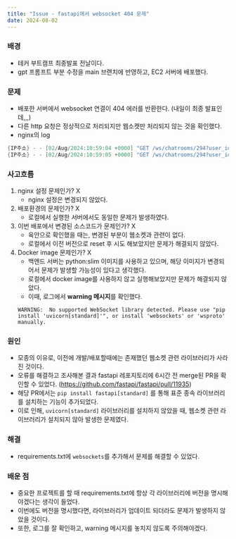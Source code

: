 ```yaml
---
title: "Issue - fastapi에서 websocket 404 문제"
date: 2024-08-02
---
```


### 배경
- 테커 부트캠프 최종발표 전날이다.
- gpt 프롬프트 부분 수정을 main 브랜치에 반영하고, EC2 서버에 배포했다.

### 문제
- 배포한 서버에서 websocket 연결이 404 에러를 반환한다. (내일이 최종 발표인데,,,)
- 다른 http 요청은 정상적으로 처리되지만 웹소켓만 처리되지 않는 것을 확인했다.
- nginx의 log
```c
{IP주소} - - [02/Aug/2024:10:59:04 +0000] "GET /ws/chatrooms/294?user_id=296 HTTP/1.1" 404 22 "-" "Mozilla/5.0 (Macintosh; Intel Mac OS X 10_15_7) AppleWebKit/605.1.15 (KHTML, like Gecko) Version/17.5 Safari/605.1.15"
{IP주소} - - [02/Aug/2024:10:59:05 +0000] "GET /ws/chatrooms/294?user_id=296 HTTP/1.1" 404 22 "-" "Mozilla/5.0 (Macintosh; Intel Mac OS X 10_15_7) AppleWebKit/605.1.15 (KHTML, like Gecko) Version/17.5 Safari/605.1.15"
```

### 사고흐름
1. nginx 설정 문제인가? X
   - nginx 설정은 변경되지 않았다.
2. 배포환경의 문제인가? X
   - 로컬에서 실행한 서버에서도 동일한 문제가 발생하였다.
3. 이번 배포에서 변경된 소스코드가 문제인가? X
   - 육안으로 확인했을 때는, 변경된 부분이 웹소켓과 관련이 없다.
   - 로컬에서 이전 버전으로 reset 후 시도 해보았지만 문제가 해결되지 않았다.
4. Docker image 문제인가? X
   - 백엔드 서버는 python:slim 이미지를 사용하고 있으며, 해당 이미지가 변경되어서 문제가 발생할 가능성이 있다고 생각했다.
   - 로컬에서 docker image를 사용하지 않고 실행해보았지만 문제가 해결되지 않았다.
   - 이때, 로그에서 **warning 메시지**를 확인했다.
    ```
    WARNING:  No supported WebSocket library detected. Please use "pip install 'uvicorn[standard]'", or install 'websockets' or 'wsproto' manually.
    ```

### 원인
- 모종의 이유로, 이전에 개발/배포할때에는 존재했던 웹소켓 관련 라이브러리가 사라진 것이다.
- 오류를 해결하고 조사해본 결과 fastapi 레포지토리에 6시간 전 merge된 PR을 확인할 수 있었다. (https://github.com/fastapi/fastapi/pull/11935)
- 해당 PR에서는 `pip install fastapi[standard]` 를 통해 표준 종속 라이브러리를 설치하는 기능이 추가되었다.
- 이로 인해, `uvicorn[standard]` 라이브러리를 설치하지 않았을 때, 웹소켓 관련 라이브러리가 설치되지 않아 발생한 문제였다.


### 해결
- requirements.txt에 `websockets`를 추가해서 문제를 해결할 수 있었다.

### 배운 점
- 중요한 프로젝트를 할 때 requirements.txt에 항상 각 라이브러리에 버전을 명시해야겠다는 생각이 들었다.
- 이번에도 버전을 명시했다면, 라이브러리가 업데이트 되더라도 문제가 발생하지 않았을 것이다.
- 또한, 로그를 잘 확인하고, warning 메시지를 놓치지 않도록 주의해야겠다.
